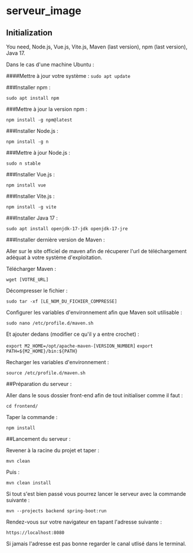 # serveur_image

## Initialization

You need, Node.js, Vue.js, Vite.js, Maven (last version), npm (last version), Java 17.

Dans le cas d'une machine Ubuntu :


####Mettre à jour votre système :
```sudo apt update```

###Installer npm :

```sudo apt install npm```

###Mettre à jour la version npm :

```npm install -g npm@latest```

###Installer Node.js :

```npm install -g n ```

###Mettre à jour Node.js :

```sudo n stable```

###Installer Vue.js :

```npm install vue```

###Installer Vite.js :

```npm install -g vite```

###Installer Java 17 :

```sudo apt install openjdk-17-jdk openjdk-17-jre```


###Installer dernière version de Maven :

Aller sur le site officiel de maven afin de récuperer l'url de téléchargement adéquat à votre système d'exploitation.

Télécharger Maven :

```wget [VOTRE_URL]```

Décompresser le fichier :

```sudo tar -xf [LE_NOM_DU_FICHIER_COMPRESSE]```

Configurer les variables d'environnement afin que Maven soit utilisable :

```sudo nano /etc/profile.d/maven.sh```

Et ajouter dedans (modifier ce qu'il y a entre crochet) :

```export M2_HOME=/opt/apache-maven-[VERSION_NUMBER]```
```export PATH=${M2_HOME}/bin:${PATH}```

Recharger les variables d'environnement : 

```source /etc/profile.d/maven.sh```

##Préparation du serveur :

Aller dans le sous dossier front-end afin de tout initialiser comme il faut : 

```cd frontend/```

Taper la commande : 

```npm install```

##Lancement du serveur :

Revener à la racine du projet et taper :

```mvn clean```

Puis : 

```mvn clean install```

Si tout s'est bien passé vous pourrez lancer le serveur avec la commande suivante : 

```mvn --projects backend spring-boot:run```

Rendez-vous sur votre navigateur en tapant l'adresse suivante : 

```https://localhost:8080```

Si jamais l'adresse est pas bonne regarder le canal utlisé dans le terminal.



